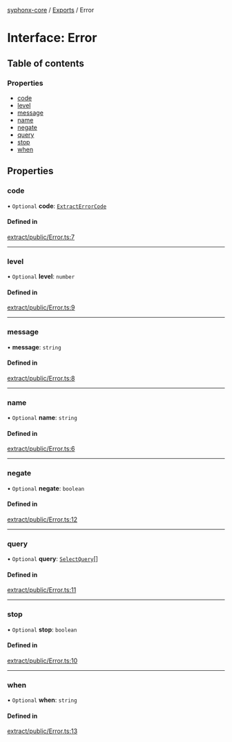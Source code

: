 [syphonx-core](../README.md) / [Exports](../modules.md) / Error

# Interface: Error

## Table of contents

### Properties

- [code](Error.md#code)
- [level](Error.md#level)
- [message](Error.md#message)
- [name](Error.md#name)
- [negate](Error.md#negate)
- [query](Error.md#query)
- [stop](Error.md#stop)
- [when](Error.md#when)

## Properties

### code

• `Optional` **code**: [`ExtractErrorCode`](../modules.md#extracterrorcode)

#### Defined in

[extract/public/Error.ts:7](https://github.com/dtempx/syphonx-core/blob/211cc18/extract/public/Error.ts#L7)

___

### level

• `Optional` **level**: `number`

#### Defined in

[extract/public/Error.ts:9](https://github.com/dtempx/syphonx-core/blob/211cc18/extract/public/Error.ts#L9)

___

### message

• **message**: `string`

#### Defined in

[extract/public/Error.ts:8](https://github.com/dtempx/syphonx-core/blob/211cc18/extract/public/Error.ts#L8)

___

### name

• `Optional` **name**: `string`

#### Defined in

[extract/public/Error.ts:6](https://github.com/dtempx/syphonx-core/blob/211cc18/extract/public/Error.ts#L6)

___

### negate

• `Optional` **negate**: `boolean`

#### Defined in

[extract/public/Error.ts:12](https://github.com/dtempx/syphonx-core/blob/211cc18/extract/public/Error.ts#L12)

___

### query

• `Optional` **query**: [`SelectQuery`](../modules.md#selectquery)[]

#### Defined in

[extract/public/Error.ts:11](https://github.com/dtempx/syphonx-core/blob/211cc18/extract/public/Error.ts#L11)

___

### stop

• `Optional` **stop**: `boolean`

#### Defined in

[extract/public/Error.ts:10](https://github.com/dtempx/syphonx-core/blob/211cc18/extract/public/Error.ts#L10)

___

### when

• `Optional` **when**: `string`

#### Defined in

[extract/public/Error.ts:13](https://github.com/dtempx/syphonx-core/blob/211cc18/extract/public/Error.ts#L13)
